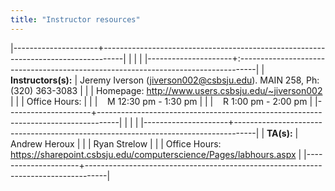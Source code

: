 ```yaml
---
title: "Instructor resources"
---
```


|---------------------+-----------------------------------------------------------------------------------|
|                     |                                                                                   |
|---------------------+:----------------------------------------------------------------------------------|
| **Instructors(s):** | Jeremy Iverson (<jiverson002@csbsju.edu>). MAIN 258, Ph: (320) 363-3083           |
|                     | Homepage: <http://www.users.csbsju.edu/~jiverson002>                              |
|                     | Office Hours:                                                                     |
|                     | &nbsp;&nbsp;&nbsp;M 12:30 pm - 1:30 pm                                            |
|                     | &nbsp;&nbsp;&nbsp;R 1:00 pm - 2:00 pm                                             |
|---------------------+-----------------------------------------------------------------------------------|
|                     |                                                                                   |
|---------------------+-----------------------------------------------------------------------------------|
| **TA(s):**          | Andrew Heroux                                                                     |
|                     | Ryan Strelow                                                                      |
|                     | Office Hours: <https://sharepoint.csbsju.edu/computerscience/Pages/labhours.aspx> |
|---------------------+-----------------------------------------------------------------------------------|

